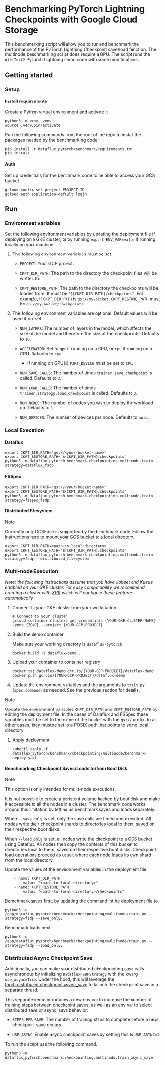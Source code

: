 # Benchmarking PyTorch Lightning Checkpoints with Google Cloud Storage

This benchmarking script will allow you to run and benchmark the performance of the PyTorch Lightning Checkpoint save/load function. The multinode benchmarking script does require a GPU. The script runs the `WikiText2` PyTorch Lightning demo code with some modifications.

## Getting started

### Setup
 
#### Install requirements
Create a Python virtual environment and activate it
```shell
python3 -m venv .venv
source .venv/bin/activate
```

Run the following commands from the root of the repo to install the packages needed by the benchmarking code

```shell
pip install -r dataflux_pytorch/benchmark/requirements.txt
pip install .
```

#### Auth

Set up credentials for the benchmark code to be able to access your GCS bucket

```shell
gcloud config set project PROJECT_ID
gcloud auth application-default login
```

## Run


### Environment variables

Set the following environment variables by updating the deployment file if deploying on a GKE cluster, or by running `export ENV_VAR=value` if running locally on your machine.

1. The following environment variables must be set:
  
    * `PROJECT`: Your GCP project.
    
    * `CKPT_DIR_PATH`: The path to the directory the checkpoint files will be written to.

    * `CKPT_RESTORE_PATH`: The path to the directory the checkpoints will be loaded from. It must be `"${CKPT_DIR_PATH}/checkpoints"`. For example, if `CKPT_DIR_PATH` is `gs://my-bucket`, `CKPT_RESTORE_PATH` must be `gs://my-bucket/checkpoints`.

1. The following environment variables are optional. Default values will be used if not set:
  
    * `NUM_LAYERS`: The number of layers in the model, which affects the size of the model and therefore the size of the checkpoints. Defaults to `10`.
    
    * `ACCELERATOR`: Set to `gpu` if running on a GPU, or `cpu` if running on a CPU. Defaults to `cpu`.
      * If running on GPU(s) `PJRT_DEVICE` must be set to `CPU`.
    
    * `NUM_SAVE_CALLS`: The number of times `trainer.save_checkpoint` is called. Defaults to `3`.
    
    * `NUM_LOAD_CALLS`: The number of times `trainer.strategy.load_checkpoint` is called. Defaults to `3`. 

    * `NUM_NODES`: The number of nodes you wish to deploy the workload on. Defaults to `1`.

    * `NUM_DEVICES`: The number of devices per node. Defaults to `auto`. 

### Local Execution 

#### Dataflux
```shell
export CKPT_DIR_PATH="gs://<your-bucket-name>"
export CKPT_RESTORE_PATH="${CKPT_DIR_PATH}/checkpoints"
python3 -m dataflux_pytorch.benchmark.checkpointing.multinode.train --strategy=dataflux_fsdp
```

#### FSSpec
```shell
export CKPT_DIR_PATH="gs://<your-bucket-name>"
export CKPT_RESTORE_PATH="${CKPT_DIR_PATH}/checkpoints"
python3 -m dataflux_pytorch.benchmark.checkpointing.multinode.train --strategy=fsspec_fsdp
```

#### Distributed Filesystem
> [!NOTE]
> Currently only GCSFuse is supported by the benchmark code. Follow the instructions [here](https://cloud.google.com/storage/docs/cloud-storage-fuse/quickstart-mount-bucket) to mount your GCS bucket to a local directory.

```shell
export CKPT_DIR_PATH=<path-to-local-directory> 
export CKPT_RESTORE_PATH="${CKPT_DIR_PATH}/checkpoints"
python3 -m dataflux_pytorch.benchmark.checkpointing.multinode.train --strategy=fsdp --distributed_filesystem
```

### Multi-node Execution

_Note: the following instructions assume that you have Jobset and Kueue enabled on your GKE cluster. For easy compatability we recommend creating a cluster with [XPK](https://github.com/google/xpk) which will configure these features automatically._

1. Connect to your GKE cluster from your workstation
    ```shell
    # Connect to your cluster
    gcloud container clusters get-credentials {YOUR-GKE-CLUSTER-NAME} --zone {ZONE} --project {YOUR-GCP-PROJECT}
    ```

1. Build the demo container

    Make sure your working directory is `dataflux-pytorch`
    ```shell
    docker build -t dataflux-demo .
    ```

1. Upload your container to container registry

    ```shell
    docker tag dataflux-demo gcr.io/{YOUR-GCP-PROJECT}/dataflux-demo
    docker push gcr.io/{YOUR-GCP-PROJECT}/dataflux-demo
    ```

1. Update the environment variables and the arguments to `train.py` (`spec.command`) as needed. See the previous section for details.
> [!NOTE]
> Update the environment variables `CKPT_DIR_PATH` and `CKPT_RESTORE_PATH` by editing the deployment file. In the cases of Dataflux and FSSpec these variables must be set to the name of the bucket with the `gs://` prefix. In all other cases, they mustbe set to a POSIX path that points to some local directory.

1. Apply deployment  

   ```shell
   kubectl apply -f dataflux_pytorch/benchmark/checkpointing/multinode/benchmark-deploy.yaml
   ```


#### Benchmarking Checkpoint Saves/Loads to/from Boot Disk
>[!NOTE]
> This option is only intended for mulit-node executions. 

It is not possible to create a peristent volume backed by boot disk and make it accessible to all the nodes in a cluster. The benchmark code works around this limitation by letting us benchmark saves and loads separately. 

When `--save_only` is set, only the save calls are timed and executed. All nodes write their checkpoint shards to directories local to them, saved on their respective boot disks. 

When `--load_only` is set, all nodes write the checkpoint to a GCS bucket using Dataflux. All nodes then copy the contents of this bucket to directories local to them, saved on their respective boot disks. Checkpoint load operations proceed as usual, where each node loads its own shard from the local directory.  

Update the values of the environment variables in the deployment file

```
    - name: CKPT_DIR_PATH
        value: "<path-to-local-directory>"
    - name: CKPT_RESTORE_PATH
        value: "<path-to-local-directory>/checkpoints"
```

Bemchmark saves first, by updating the command int he deployment file to 
```
python3 -u /app/dataflux_pytorch/benchmark/checkpointing/multinode/train.py --strategy=fsdp --save_only;
```

Benchmark loads next
```
python3 -u /app/dataflux_pytorch/benchmark/checkpointing/multinode/train.py --strategy=fsdp --load_only;
```


### Distributed Async Checkpoint Save

Additionally, you can make your distributed checkpointing save calls asynchronous by initializing `DatafluxFSDPStrategy` with the kwarg `use_async=True`. Under the hood, this will leverage the [torch.distributed.checkpoint.async_save](https://pytorch.org/docs/stable/distributed.checkpoint.html#torch.distributed.checkpoint.state_dict_saver.async_save) to launch the checkpoint save in a separate thread.

This separate demo introduces a new env var to increase the number of training steps between checkpoint saves, as well as an env var to select distributed save or async_save behavior:

  * `STEPS_PER_SAVE`: The number of training steps to complete before a new checkpoint save occurs.

  * `USE_ASYNC`: Enable async checkpoint saves by setting this to `USE_ASYNC=1`.


To run the script use the following command. 

```shell
python3 -m dataflux_pytorch.benchmark.checkpointing.multinode.train_async_save
```
